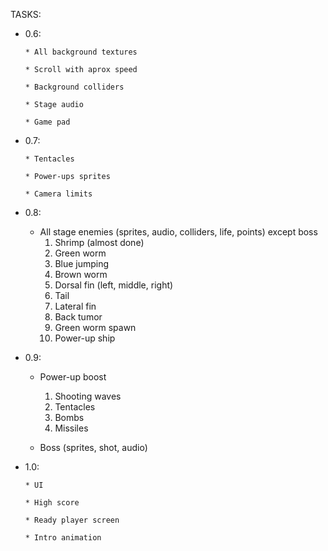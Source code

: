 TASKS:

- 0.6:

      * All background textures
      
      * Scroll with aprox speed 
      
      * Background colliders
      
      * Stage audio
      
      * Game pad

- 0.7:

      * Tentacles 
      
      * Power-ups sprites
      
      * Camera limits
      

- 0.8:

     * All stage enemies (sprites, audio, colliders, life, points) except boss
        1. Shrimp (almost done)
        2. Green worm
        3. Blue jumping
        4. Brown worm
        5. Dorsal fin (left, middle, right)
        6. Tail
        7. Lateral fin
        8. Back tumor
        9. Green worm spawn
       10. Power-up ship

- 0.9:

     * Power-up boost
        1. Shooting waves
        2. Tentacles
        3. Bombs
        4. Missiles
        
     * Boss (sprites, shot, audio)

- 1.0:

      * UI
      
      * High score
      
      * Ready player screen
      
      * Intro animation
